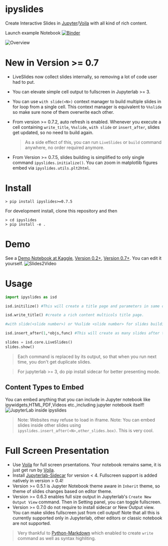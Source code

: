 # ipyslides
Create Interactive Slides in [Jupyter](https://jupyter.org/)/[Voila](https://voila.readthedocs.io/en/stable/) with all kind of rich content. 

Launch example Notebook [![Binder](https://mybinder.org/badge_logo.svg)](https://mybinder.org/v2/gh/massgh/ipyslides-voila/HEAD?urlpath=lab%2Ftree%2Fnotebooks%2Fipyslides-0-2-0.ipynb)

![Overview](overview.jpg)

# New in Version >= 0.7
- LiveSlides now collect slides internally, so removing a lot of code user had to put. 
- You can elevate simple cell output to fullscreen in Jupyterlab >= 3.
- You can use `with slide(<N>)` context manager to build multiple slides in for loop from a single cell. This
context manager is equivalent to `%%slide` so make sure none of them overwrite each other.

- From version >= 0.7.2, auto refresh is enabled. Whenever you execute a cell containing `write_title`, `%%slide`, `with slide` or `insert_after`, slides get updated, so no need to build again.
    > As a side effect of this, you can run `LiveSlides` or `build` command anywhere, no order required anymore.
- From Version >= 0.7.5, slides building is simplified to only single command `ipyslides.initialize()`. You can zoom in matplotlib figures embed via `ipyslides.utils.plt2html`.
# Install
```shell
> pip install ipyslides>=0.7.5
```
For development install, clone this repository and then
```shell
> cd ipyslides
> pip install -e .
```
# Demo
See a [Demo Notebook at Kaggle](https://www.kaggle.com/massgh/ipyslides),
[Version 0.2+](https://www.kaggle.com/massgh/ipyslides-0-2-0),
[Version 0.7+](https://www.kaggle.com/massgh/ipyslides-0-7). You can edit it yourself.
![Slides2Video](kaggle.gif)

# Usage
```python
import ipyslides as isd 

isd.initilize() #This will create a title page and parameters in same cell

isd.write_title() #create a rich content multicols title page.

#with slide(<slide number>) or %%slide <slide number> for slides building

isd.insert_after(1,*objs,func) #This will create as many slides after the slide number 1 as length(objs)

slides = isd.core.LiveSlides()
slides.show()
```
> Each command is replaced by its output, so that when you run next time, you don't get duplicate slides. 

> For jupyterlab >= 3, do pip install sidecar for better presenting mode.

## Content Types to Embed
You can embed anything that you can include in Jupyter notebook like ipywidgets,HTML,PDF,Videos etc.,including jupyter notebook itself! 
![JupyterLab inside ipyslides](jlabslides.gif)
> Note: Websites may refuse to load in iframe.
> Note: You can embed slides inside other slides using `ipyslides.insert_after(<N>,other_slides.box)`. This is very cool.

# Full Screen Presentation
- Use [Voila](https://voila.readthedocs.io/en/stable/) for full screen prsentations. Your notebook remains same, it is just get run by [Voila](https://voila.readthedocs.io/en/stable/).     
- Install [Jupyterlab-Sidecar](https://github.com/jupyter-widgets/jupyterlab-sidecar) for version < 4. Fullscreen support is added natively in version > 0.4!
- Version >= 0.5.1 is Jupyter Notebook theme aware in `Inherit` theme, so theme of slides changes based on editor theme.
- Version >= 0.6.3 enables full size output in Jupyterlab's `Create New Output View` command. Then in Setting panel, you can toggle fullscreen.
- Version >= 0.7.0 do not require to install sidecar or New Output view. You can make slides fullscreen just from cell output! Note that all this is currently supported only in Jupyterlab, other editors or classic notebook are not supported. 


> Very thankful to [Python-Markdown](https://python-markdown.github.io/) which enabled to create `write` command as well as syntax highliting.